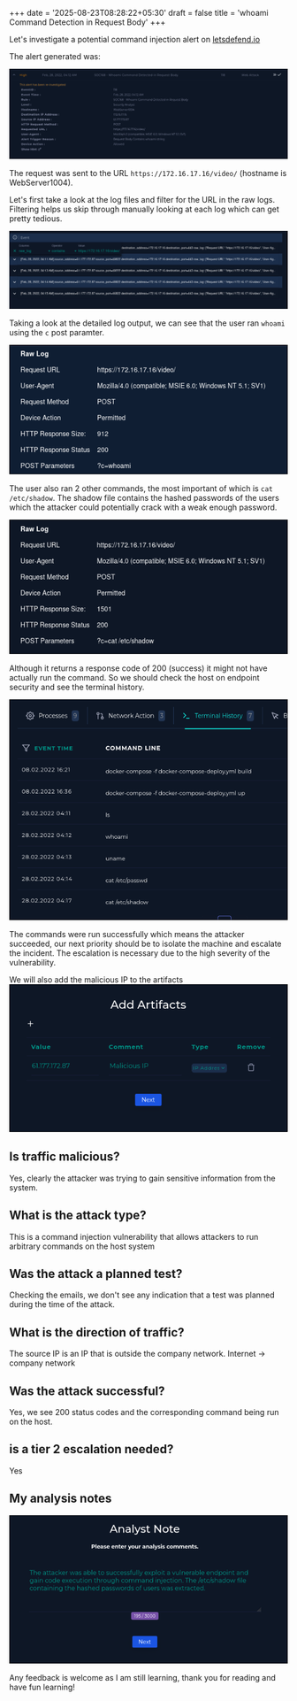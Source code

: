 +++
date = '2025-08-23T08:28:22+05:30'
draft = false
title = 'whoami Command Detection in Request Body'
+++

Let's investigate a potential command injection alert on [letsdefend.io](https://letsdefend.io/)

The alert generated was: 

![siem alert](images/siem_alert.png)


The request was sent to the URL `https://172.16.17.16/video/` (hostname is WebServer1004). 

Let's first take a look at the log files and filter for the URL in the raw logs. Filtering helps us skip through manually looking at each log which can get pretty tedious.

![log filtering](images/log_filtering.png)

Taking a look at the detailed log output, we can see that the user ran `whoami` using the `c` post paramter. 

![whoami command](images/whoami_command.png)


The user also ran 2 other commands, the most important of which is `cat /etc/shadow`. The shadow file contains the hashed passwords of the users which the attacker could potentially crack with a weak enough password.

![shadow file extraction](images/shadow_file_extraction.png)

Although it returns a response code of 200 (success) it might not have actually run the command. So we should check the host on endpoint security and see the terminal history.

![terminal history](images/terminal_history.png)

The commands were run successfully which means the attacker succeeded, our next priority should be to isolate the machine and escalate the incident. The escalation is necessary due to the high severity of the vulnerability.

We will also add the malicious IP to the artifacts
![malicious IP artifact](images/artifacts.png)

## Is traffic malicious? 
Yes, clearly the attacker was trying to gain sensitive information from the system.

## What is the attack type? 
This is a command injection vulnerability that allows attackers to run arbitrary commands on the host system

## Was the attack a planned test?
Checking the emails, we don't see any indication that a test was planned during the time of the attack.

## What is the direction of traffic? 
The source IP is an IP that is outside the company network.
Internet -> company network

## Was the attack successful? 
Yes, we see 200 status codes and the corresponding command being run on the host.

## is a tier 2 escalation needed? 
Yes

## My analysis notes 

![analysis_notes](images/analyst_note.png)

Any feedback is welcome as I am still learning, thank you for reading and have fun learning!

